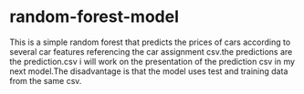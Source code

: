 # random-forest-model
This is a simple random forest that predicts the prices of cars according to several car features referencing the car assignment csv.the predictions are the prediction.csv i will work on the presentation of the prediction csv in my next model.The disadvantage is that the model uses test and training data from the same csv. 
